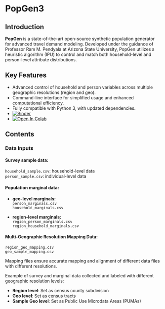 # PopGen3

## Introduction

**PopGen** is a state-of-the-art open-source synthetic population generator for advanced travel demand modeling. Developed under the guidance of Professor Ram M. Pendyala at Arizona State University, PopGen utilizes a heuristic algorithm (IPU) to control and match both household-level and person-level attribute distributions.

## Key Features

- Advanced control of household and person variables across multiple geographic resolutions (region and geo).
- Command-line interface for simplified usage and enhanced computational efficiency.
- Fully compatible with Python 3, with updated dependencies.
- [![Binder](https://mybinder.org/badge_logo.svg)](https://mybinder.org/v2/gh/chnfanyu/PopGen3/HEAD)
- [![Open In Colab](https://colab.research.google.com/assets/colab-badge.svg)](https://colab.research.google.com/drive/1j1Stb8IA8OfaoPRh232kId8hqi3dUtur?usp=sharing)

## Contents

### Data Inputs

#### Survey sample data:
  `household_sample.csv`: household-level data  
  `person_sample.csv`: individual-level data

#### Population marginal data:

- **geo-level marginals:**  
     `person_marginals.csv`  
     `household_marginals.csv`  

- **region-level marginals:**  
  `region_person_marginals.csv`  
  `region_household_marginals.csv`  

#### Multi-Geographic Resolution Mapping Data:

  `region_geo_mapping.csv`  
  `geo_sample_mapping.csv`

Mapping files ensure accurate mapping and alignment of different data files with different resolutions. 

Example of survey and marginal data collected and labeled with different geographic resolution levels:

- **Region level**: Set as census county subdivision
- **Geo level**: Set as census tracts
- **Sample Geo level**: Set as Public Use Microdata Areas (PUMAs)



